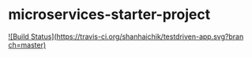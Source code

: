 # microservices-starter-project

[![Build Status](https://travis-ci.org/shanhaichik/testdriven-app.svg?bran
ch=master)](https://travis-ci.org/shanhaichik/microservices-starter-project)